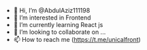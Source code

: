 - 👋 Hi, I’m @AbdulAziz111198
- 👀 I’m interested in Frontend
- 🌱 I’m currently learning React js
- 💞️ I’m looking to collaborate on ...
- 📫 How to reach me (https://t.me/unicalfront)

<!---
AbdulAziz111198/AbdulAziz111198 is a ✨ special ✨ repository because its `README.md` (this file) appears on your GitHub profile.
You can click the Preview link to take a look at your changes.
--->
